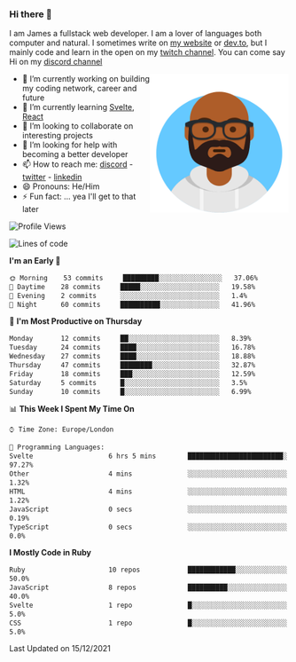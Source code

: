 ### Hi there 👋

I am James a fullstack web developer. I am a lover of languages both computer and natural. I sometimes write on [my website](https://jdhall.dev) or [dev.to](https://dev.to/zefur), but I mainly code and learn in the open on my [twitch channel](https://www.twitch.com/jozuhito). You can come say Hi on my [discord channel](https://discord.gg/sWEHvsBw)



<img align="right" height="250" width="250"  src="/assets/avataaars.png" />

  

- 🔭 I’m currently working on building my coding network, career and future
- 🌱 I’m currently learning [Svelte](https://svelte.dev), [React](https://reactjs.org)
- 👯 I’m looking to collaborate on interesting projects
- 🤔 I’m looking for help with becoming a better developer
- 📫 How to reach me: [discord](https://discord.gg/sWEHvsBw)
                      - [twitter](twitter.com/zefur)
                      - [linkedin](https://linkedin.com/in/j-d-hall)
- 😄 Pronouns: He/Him
- ⚡ Fun fact: ... yea I'll get to that later

 
<!-- BLOG-POST-LIST:START -->

<!-- BLOG-POST-LIST:END -->

<!--START_SECTION:waka-->
![Profile Views](http://img.shields.io/badge/Profile%20Views-1-blue)

![Lines of code](https://img.shields.io/badge/From%20Hello%20World%20I%27ve%20Written-77%20Thousand%20lines%20of%20code-blue)

**I'm an Early 🐤** 

```text
🌞 Morning    53 commits     █████████░░░░░░░░░░░░░░░░   37.06% 
🌆 Daytime    28 commits     █████░░░░░░░░░░░░░░░░░░░░   19.58% 
🌃 Evening    2 commits      ░░░░░░░░░░░░░░░░░░░░░░░░░   1.4% 
🌙 Night      60 commits     ██████████░░░░░░░░░░░░░░░   41.96%

```
📅 **I'm Most Productive on Thursday** 

```text
Monday       12 commits     ██░░░░░░░░░░░░░░░░░░░░░░░   8.39% 
Tuesday      24 commits     ████░░░░░░░░░░░░░░░░░░░░░   16.78% 
Wednesday    27 commits     ████░░░░░░░░░░░░░░░░░░░░░   18.88% 
Thursday     47 commits     ████████░░░░░░░░░░░░░░░░░   32.87% 
Friday       18 commits     ███░░░░░░░░░░░░░░░░░░░░░░   12.59% 
Saturday     5 commits      █░░░░░░░░░░░░░░░░░░░░░░░░   3.5% 
Sunday       10 commits     █░░░░░░░░░░░░░░░░░░░░░░░░   6.99%

```


📊 **This Week I Spent My Time On** 

```text
⌚︎ Time Zone: Europe/London

💬 Programming Languages: 
Svelte                   6 hrs 5 mins        ████████████████████████░   97.27% 
Other                    4 mins              ░░░░░░░░░░░░░░░░░░░░░░░░░   1.32% 
HTML                     4 mins              ░░░░░░░░░░░░░░░░░░░░░░░░░   1.22% 
JavaScript               0 secs              ░░░░░░░░░░░░░░░░░░░░░░░░░   0.19% 
TypeScript               0 secs              ░░░░░░░░░░░░░░░░░░░░░░░░░   0.0%

```

**I Mostly Code in Ruby** 

```text
Ruby                     10 repos            ████████████░░░░░░░░░░░░░   50.0% 
JavaScript               8 repos             ██████████░░░░░░░░░░░░░░░   40.0% 
Svelte                   1 repo              █░░░░░░░░░░░░░░░░░░░░░░░░   5.0% 
CSS                      1 repo              █░░░░░░░░░░░░░░░░░░░░░░░░   5.0%

```



 Last Updated on 15/12/2021
<!--END_SECTION:waka-->
